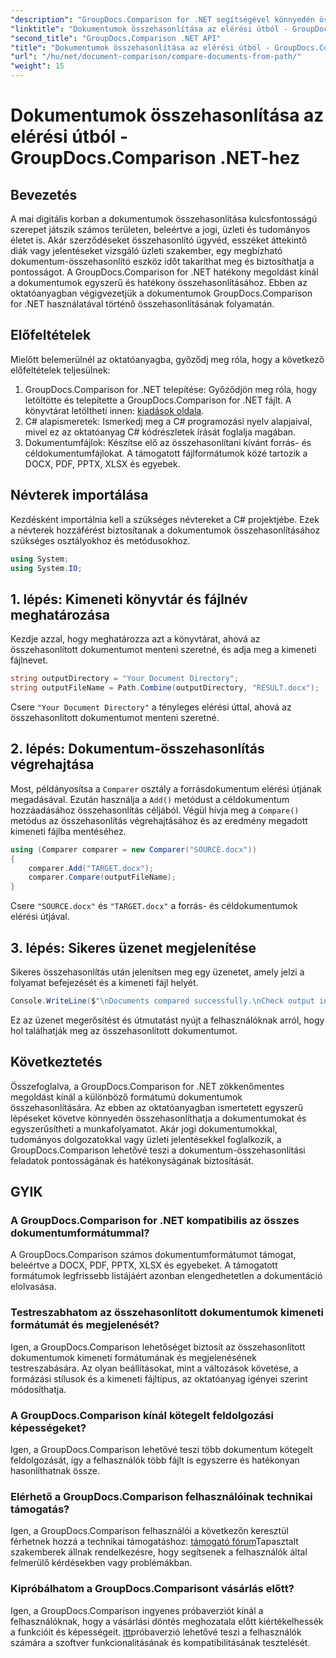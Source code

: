 ```yaml
---
"description": "GroupDocs.Comparison for .NET segítségével könnyedén összehasonlíthatja a különböző formátumú dokumentumokat. Takarítson meg időt, és biztosítsa a pontosságot jogi, tudományos és üzleti feladatok során."
"linktitle": "Dokumentumok összehasonlítása az elérési útból - GroupDocs.Comparison .NET-hez"
"second_title": "GroupDocs.Comparison .NET API"
"title": "Dokumentumok összehasonlítása az elérési útból - GroupDocs.Comparison .NET-hez"
"url": "/hu/net/document-comparison/compare-documents-from-path/"
"weight": 15
---
```


# Dokumentumok összehasonlítása az elérési útból - GroupDocs.Comparison .NET-hez

## Bevezetés
A mai digitális korban a dokumentumok összehasonlítása kulcsfontosságú szerepet játszik számos területen, beleértve a jogi, üzleti és tudományos életet is. Akár szerződéseket összehasonlító ügyvéd, esszéket áttekintő diák vagy jelentéseket vizsgáló üzleti szakember, egy megbízható dokumentum-összehasonlító eszköz időt takaríthat meg és biztosíthatja a pontosságot. A GroupDocs.Comparison for .NET hatékony megoldást kínál a dokumentumok egyszerű és hatékony összehasonlításához. Ebben az oktatóanyagban végigvezetjük a dokumentumok GroupDocs.Comparison for .NET használatával történő összehasonlításának folyamatán.
## Előfeltételek
Mielőtt belemerülnél az oktatóanyagba, győződj meg róla, hogy a következő előfeltételek teljesülnek:
1. GroupDocs.Comparison for .NET telepítése: Győződjön meg róla, hogy letöltötte és telepítette a GroupDocs.Comparison for .NET fájlt. A könyvtárat letöltheti innen: [kiadások oldala](https://releases.groupdocs.com/comparison/net/).
2. C# alapismeretek: Ismerkedj meg a C# programozási nyelv alapjaival, mivel ez az oktatóanyag C# kódrészletek írását foglalja magában.
3. Dokumentumfájlok: Készítse elő az összehasonlítani kívánt forrás- és céldokumentumfájlokat. A támogatott fájlformátumok közé tartozik a DOCX, PDF, PPTX, XLSX és egyebek.

## Névterek importálása
Kezdésként importálnia kell a szükséges névtereket a C# projektjébe. Ezek a névterek hozzáférést biztosítanak a dokumentumok összehasonlításához szükséges osztályokhoz és metódusokhoz.
```csharp
using System;
using System.IO;
```
## 1. lépés: Kimeneti könyvtár és fájlnév meghatározása
Kezdje azzal, hogy meghatározza azt a könyvtárat, ahová az összehasonlított dokumentumot menteni szeretné, és adja meg a kimeneti fájlnevet.
```csharp
string outputDirectory = "Your Document Directory";
string outputFileName = Path.Combine(outputDirectory, "RESULT.docx");
```
Csere `"Your Document Directory"` a tényleges elérési úttal, ahová az összehasonlított dokumentumot menteni szeretné.
## 2. lépés: Dokumentum-összehasonlítás végrehajtása
Most, példányosítsa a `Comparer` osztály a forrásdokumentum elérési útjának megadásával. Ezután használja a `Add()` metódust a céldokumentum hozzáadásához összehasonlítás céljából. Végül hívja meg a `Compare()` metódus az összehasonlítás végrehajtásához és az eredmény megadott kimeneti fájlba mentéséhez.
```csharp
using (Comparer comparer = new Comparer("SOURCE.docx"))
{
    comparer.Add("TARGET.docx");
    comparer.Compare(outputFileName);
}
```
Csere `"SOURCE.docx"` és `"TARGET.docx"` a forrás- és céldokumentumok elérési útjával.
## 3. lépés: Sikeres üzenet megjelenítése
Sikeres összehasonlítás után jelenítsen meg egy üzenetet, amely jelzi a folyamat befejezését és a kimeneti fájl helyét.
```csharp
Console.WriteLine($"\nDocuments compared successfully.\nCheck output in {outputDirectory}.");
```
Ez az üzenet megerősítést és útmutatást nyújt a felhasználóknak arról, hogy hol találhatják meg az összehasonlított dokumentumot.

## Következtetés
Összefoglalva, a GroupDocs.Comparison for .NET zökkenőmentes megoldást kínál a különböző formátumú dokumentumok összehasonlítására. Az ebben az oktatóanyagban ismertetett egyszerű lépéseket követve könnyedén összehasonlíthatja a dokumentumokat és egyszerűsítheti a munkafolyamatot. Akár jogi dokumentumokkal, tudományos dolgozatokkal vagy üzleti jelentésekkel foglalkozik, a GroupDocs.Comparison lehetővé teszi a dokumentum-összehasonlítási feladatok pontosságának és hatékonyságának biztosítását.
## GYIK
### A GroupDocs.Comparison for .NET kompatibilis az összes dokumentumformátummal?
A GroupDocs.Comparison számos dokumentumformátumot támogat, beleértve a DOCX, PDF, PPTX, XLSX és egyebeket. A támogatott formátumok legfrissebb listájáért azonban elengedhetetlen a dokumentáció elolvasása.
### Testreszabhatom az összehasonlított dokumentumok kimeneti formátumát és megjelenését?
Igen, a GroupDocs.Comparison lehetőséget biztosít az összehasonlított dokumentumok kimeneti formátumának és megjelenésének testreszabására. Az olyan beállításokat, mint a változások követése, a formázási stílusok és a kimeneti fájltípus, az oktatóanyag igényei szerint módosíthatja.
### A GroupDocs.Comparison kínál kötegelt feldolgozási képességeket?
Igen, a GroupDocs.Comparison lehetővé teszi több dokumentum kötegelt feldolgozását, így a felhasználók több fájlt is egyszerre és hatékonyan hasonlíthatnak össze.
### Elérhető a GroupDocs.Comparison felhasználóinak technikai támogatás?
Igen, a GroupDocs.Comparison felhasználói a következőn keresztül férhetnek hozzá a technikai támogatáshoz: [támogató fórum](https://forum.groupdocs.com/c/comparison/12)Tapasztalt szakemberek állnak rendelkezésre, hogy segítsenek a felhasználók által felmerülő kérdésekben vagy problémákban.
### Kipróbálhatom a GroupDocs.Comparisont vásárlás előtt?
Igen, a GroupDocs.Comparison ingyenes próbaverziót kínál a felhasználóknak, hogy a vásárlási döntés meghozatala előtt kiértékelhessék a funkcióit és képességeit. [itt](https://releases.groupdocs.com/)próbaverzió lehetővé teszi a felhasználók számára a szoftver funkcionalitásának és kompatibilitásának tesztelését.